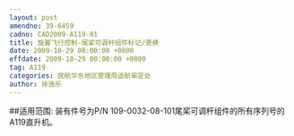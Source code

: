 ```yaml
---
layout: post
amendno: 39-6459
cadno: CAD2009-A119-01
title: 旋翼飞行控制-尾桨可调杆组件标记/更换
date: 2009-10-29 00:00:00 +0800
effdate: 2009-10-29 00:00:00 +0800
tag: A119
categories: 民航华东地区管理局适航审定处
author: 徐逸乐
---
```


##适用范围:
装有件号为P/N 109-0032-08-101尾桨可调杆组件的所有序列号的A119直升机。

